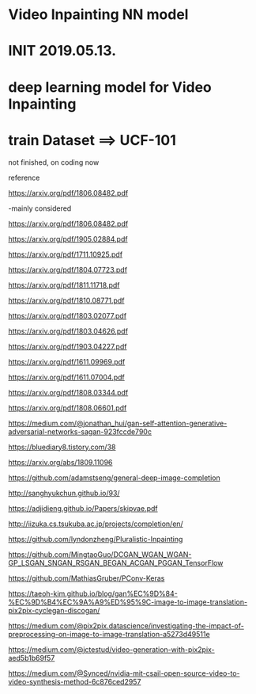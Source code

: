 
# Video Inpainting NN model

# INIT 2019.05.13.

# deep learning model for Video Inpainting 

# train Dataset  ==> UCF-101
not finished, on coding now

reference

https://arxiv.org/pdf/1806.08482.pdf

-mainly considered

https://arxiv.org/pdf/1806.08482.pdf

https://arxiv.org/pdf/1905.02884.pdf

https://arxiv.org/pdf/1711.10925.pdf

https://arxiv.org/pdf/1804.07723.pdf

https://arxiv.org/pdf/1811.11718.pdf

https://arxiv.org/pdf/1810.08771.pdf

https://arxiv.org/pdf/1803.02077.pdf

https://arxiv.org/pdf/1803.04626.pdf

https://arxiv.org/pdf/1903.04227.pdf

https://arxiv.org/pdf/1611.09969.pdf

https://arxiv.org/pdf/1611.07004.pdf

https://arxiv.org/pdf/1808.03344.pdf

https://arxiv.org/pdf/1808.06601.pdf

https://medium.com/@jonathan_hui/gan-self-attention-generative-adversarial-networks-sagan-923fccde790c

https://bluediary8.tistory.com/38

https://arxiv.org/abs/1809.11096

https://github.com/adamstseng/general-deep-image-completion

http://sanghyukchun.github.io/93/

https://adjidieng.github.io/Papers/skipvae.pdf

http://iizuka.cs.tsukuba.ac.jp/projects/completion/en/

https://github.com/lyndonzheng/Pluralistic-Inpainting

https://github.com/MingtaoGuo/DCGAN_WGAN_WGAN-GP_LSGAN_SNGAN_RSGAN_BEGAN_ACGAN_PGGAN_TensorFlow

https://github.com/MathiasGruber/PConv-Keras

https://taeoh-kim.github.io/blog/gan%EC%9D%84-%EC%9D%B4%EC%9A%A9%ED%95%9C-image-to-image-translation-pix2pix-cyclegan-discogan/

https://medium.com/@pix2pix.datascience/investigating-the-impact-of-preprocessing-on-image-to-image-translation-a5273d49511e

https://medium.com/@jctestud/video-generation-with-pix2pix-aed5b1b69f57

https://medium.com/@Synced/nvidia-mit-csail-open-source-video-to-video-synthesis-method-6c876ced2957
